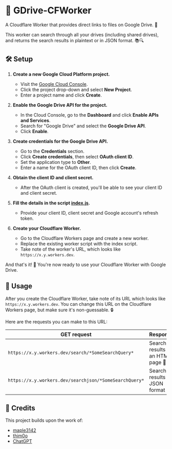 # 🚀 GDrive-CFWorker

A Cloudflare Worker that provides direct links to files on Google Drive. 📂

This worker can search through all your drives (including shared drives), and returns the search results in plaintext or in JSON format. 📚🔍

## 🛠️ Setup

1. **Create a new Google Cloud Platform project.**
    - Visit the [Google Cloud Console](https://console.developers.google.com/).
    - Click the project drop-down and select **New Project**.
    - Enter a project name and click **Create**.

2. **Enable the Google Drive API for the project.**
    - In the Cloud Console, go to the **Dashboard** and click **Enable APIs and Services**.
    - Search for "Google Drive" and select the **Google Drive API**.
    - Click **Enable**.

3. **Create credentials for the Google Drive API.**
    - Go to the **Credentials** section.
    - Click **Create credentials**, then select **OAuth client ID**.
    - Set the application type to **Other**.
    - Enter a name for the OAuth client ID, then click **Create**.

4. **Obtain the client ID and client secret.**
    - After the OAuth client is created, you'll be able to see your client ID and client secret.

5. **Fill the details in the script [index.js](https://github.com/OshekharO/GDrive-CFWorker/blob/main/index.js).**
    - Provide your client ID, client secret and Google account's refresh token.

6. **Create your Cloudflare Worker.**
    - Go to the Cloudflare Workers page and create a new worker.
    - Replace the existing worker script with the index script.
    - Take note of the worker's URL, which looks like `https://x.y.workers.dev`.

And that's it! 🎉 You're now ready to use your Cloudflare Worker with Google Drive.

## 🚀 Usage

After you create the Cloudflare Worker, take note of its URL which looks like `https://x.y.workers.dev`. You can change this URL on the Cloudflare Workers page, but make sure it's non-guessable. 🔒

Here are the requests you can make to this URL:

| GET request | Response |
| ------------- | ------------- |
| `https://x.y.workers.dev/search/*SomeSearchQuery*`  | Search results on an HTML page 📃 |
| `https://x.y.workers.dev/searchjson/*SomeSearchQuery*`  | Search results in JSON format 📄 |

## 🙏 Credits

This project builds upon the work of:

- [maple3142](https://github.com/maple3142/GDIndex)
- [thim0o](https://github.com/thim0o/gdrive-cfworker-videostream/)
- [ChatGPT]()
